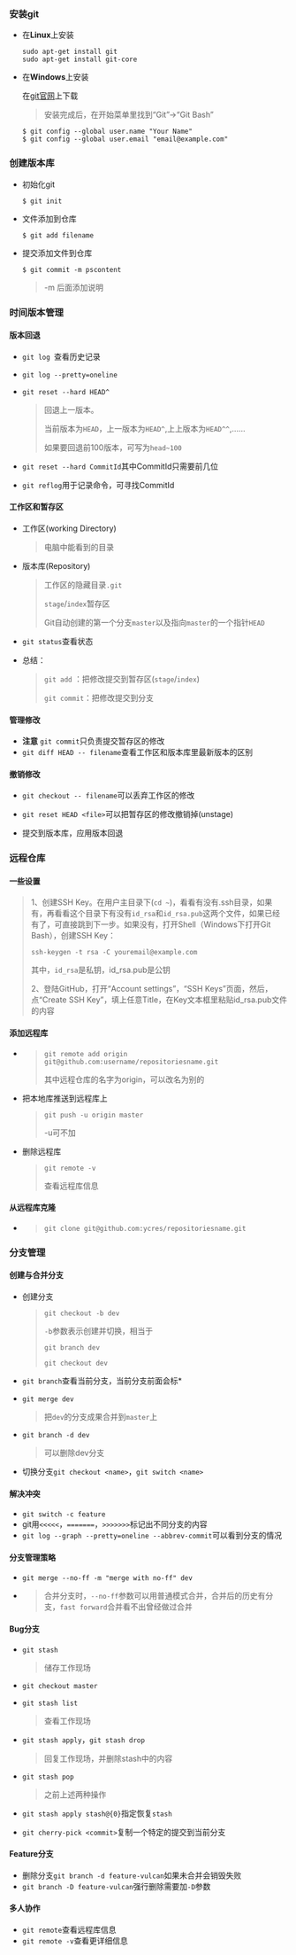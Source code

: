 ### 安装git

- 在**Linux**上安装

  ```
  sudo apt-get install git
  sudo apt-get install git-core
  ```

- 在**Windows**上安装

  在[git官网](https://git-scm.com/downloads)上下载

  > 安装完成后，在开始菜单里找到“Git”->“Git Bash”

  ```
  $ git config --global user.name "Your Name"
  $ git config --global user.email "email@example.com"
  ```

### 创建版本库

- 初始化git

  ```
  $ git init
  ```

  

- 文件添加到仓库

  ```
  $ git add filename
  ```

  

- 提交添加文件到仓库

  ```
  $ git commit -m pscontent
  ```

  

  > -m 后面添加说明

### 时间版本管理

#### 版本回退

- ``git log ``查看历史记录

- ```git log --pretty=oneline```

- ```git reset --hard HEAD^```

  > 回退上一版本。
  >
  > 当前版本为```HEAD```，上一版本为`HEAD^`,上上版本为```HEAD^^```,......
  >
  > 如果要回退前100版本，可写为```head~100```

- `git reset --hard CommitId`其中CommitId只需要前几位
- `git reflog`用于记录命令，可寻找CommitId

#### 工作区和暂存区

- 工作区(working Directory)

  > 电脑中能看到的目录

- 版本库(Repository)

  > 工作区的隐藏目录`.git`
  >
  > `stage`/`index`暂存区
  >
  > Git自动创建的第一个分支`master`以及指向`master`的一个指针`HEAD`

- `git status`查看状态

- 总结：

  > `git add` ：把修改提交到暂存区(`stage`/`index`)
  >
  > `git commit`：把修改提交到分支

#### 管理修改

- **注意** `git commit`只负责提交暂存区的修改
- `git diff HEAD -- filename`查看工作区和版本库里最新版本的区别

#### 撤销修改

- `git checkout -- filename`可以丢弃工作区的修改

- `git reset HEAD <file>`可以把暂存区的修改撤销掉(unstage)

- 提交到版本库，应用版本回退

### 远程仓库

#### 一些设置

> 1、创建SSH Key。在用户主目录下(`cd ~`)，看看有没有.ssh目录，如果有，再看看这个目录下有没有`id_rsa`和`id_rsa.pub`这两个文件，如果已经有了，可直接跳到下一步。如果没有，打开Shell（Windows下打开Git Bash），创建SSH Key：
>
> ```ssh-keygen -t rsa -C youremail@example.com```
>
> 其中，`id_rsa`是私钥，id_rsa.pub是公钥
>
> 2、登陆GitHub，打开“Account settings”，“SSH Keys”页面，然后，点“Create SSH Key”，填上任意Title，在Key文本框里粘贴id_rsa.pub文件的内容

#### 添加远程库

- > `git remote add origin git@github.com:username/repositoriesname.git`
  >
  > 其中远程仓库的名字为origin，可以改名为别的

- 把本地库推送到远程库上

  > `git push -u origin master`
  >
  > -u可不加

- 删除远程库

  > `git remote -v`
  >
  > 查看远程库信息

#### 从远程库克隆

- > `git clone git@github.com:ycres/repositoriesname.git`

### 分支管理

#### 创建与合并分支

- 创建分支

  > `git checkout -b dev`
  >
  > `-b`参数表示创建并切换，相当于
  >
  > `git branch dev`
  >
  > `git checkout dev`

- `git branch`查看当前分支，当前分支前面会标*

- `git merge dev`

  > 把`dev`的分支成果合并到`master`上

- `git branch -d dev`

  > 可以删除dev分支

- 切换分支`git checkout <name>`，`git switch <name>`

#### 解决冲突

- `git switch -c feature`
- git用`<<<<<`，`=======`，`>>>>>>>`标记出不同分支的内容
- `git log --graph --pretty=oneline --abbrev-commit`可以看到分支的情况

#### 分支管理策略

- `git merge --no-ff -m "merge with no-ff" dev`

- > 合并分支时，`--no-ff`参数可以用普通模式合并，合并后的历史有分支，`fast forward`合并看不出曾经做过合并

#### Bug分支

- `git stash`

  > 储存工作现场

- `git checkout master`

- `git stash list`

  > 查看工作现场

- `git stash apply`，`git stash drop`

  > 回复工作现场，并删除stash中的内容

- `git stash pop`

  > 之前上述两种操作

- `git stash apply stash@{0}`指定恢复`stash`

- `git cherry-pick <commit>`复制一个特定的提交到当前分支

#### Feature分支

- 删除分支`git branch -d feature-vulcan`如果未合并会销毁失败
- `git branch -D feature-vulcan`强行删除需要加`-D`参数

#### 多人协作

- `git remote`查看远程库信息
- `git remote -v`查看更详细信息























